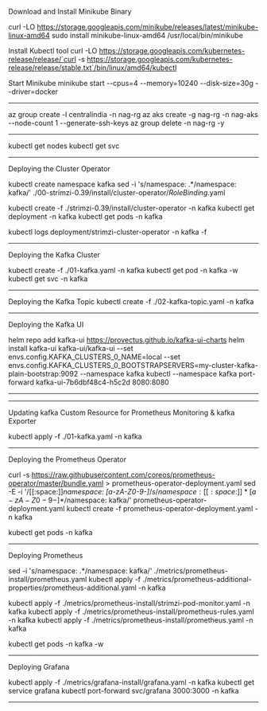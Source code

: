 

Download and Install Minikube Binary

curl -LO https://storage.googleapis.com/minikube/releases/latest/minikube-linux-amd64
sudo install minikube-linux-amd64 /usr/local/bin/minikube

Install Kubectl tool
curl -LO https://storage.googleapis.com/kubernetes-release/release/`curl -s https://storage.googleapis.com/kubernetes-release/release/stable.txt`/bin/linux/amd64/kubectl

Start Minikube
minikube start --cpus=4 --memory=10240 --disk-size=30g --driver=docker

--------------------------------------------------------------------------------

az group create -l centralindia -n nag-rg
az aks create -g nag-rg -n nag-aks --node-count 1 --generate-ssh-keys
az group delete -n nag-rg -y

--------------------------------------------------------------------------------

kubectl get nodes
kubectl get svc

--------------------------------------------------------------------------------

Deploying the Cluster Operator

kubectl create namespace kafka
sed -i 's/namespace: .*/namespace: kafka/' ./00-strimzi-0.39/install/cluster-operator/*RoleBinding*.yaml

kubectl create -f ./strimzi-0.39/install/cluster-operator -n kafka
kubectl get deployment -n kafka
kubectl get pods -n kafka

kubectl logs deployment/strimzi-cluster-operator -n kafka -f

--------------------------------------------------------------------------------


Deploying the Kafka Cluster

kubectl create -f ./01-kafka.yaml -n kafka
kubectl get pod -n kafka -w
kubectl get svc -n kafka

--------------------------------------------------------------------------------

Deploying the Kafka Topic
kubectl create -f ./02-kafka-topic.yaml -n kafka


--------------------------------------------------------------------------------

Deploying the Kafka UI

helm repo add kafka-ui https://provectus.github.io/kafka-ui-charts
helm install kafka-ui kafka-ui/kafka-ui --set envs.config.KAFKA_CLUSTERS_0_NAME=local --set envs.config.KAFKA_CLUSTERS_0_BOOTSTRAPSERVERS=my-cluster-kafka-plain-bootstrap:9092 --namespace kafka
kubectl --namespace kafka port-forward kafka-ui-7b6dbf48c4-h5c2d 8080:8080

--------------------------------------------------------------------------------

--------------------------------------------------------------------------------

Updating kafka Custom Resource for Prometheus Monitoring & kafka Exporter

kubectl apply -f ./01-kafka.yaml -n kafka

--------------------------------------------------------------------------------

Deploying the Prometheus Operator


curl -s https://raw.githubusercontent.com/coreos/prometheus-operator/master/bundle.yaml > prometheus-operator-deployment.yaml
sed -E -i '/[[:space:]]*namespace: [a-zA-Z0-9-]*$/s/namespace:[[:space:]]*[a-zA-Z0-9-]*$/namespace: kafka/' prometheus-operator-deployment.yaml
kubectl create -f prometheus-operator-deployment.yaml -n kafka

kubectl get pods -n kafka

--------------------------------------------------------------------------------

Deploying Prometheus

sed -i 's/namespace: .*/namespace: kafka/' ./metrics/prometheus-install/prometheus.yaml
kubectl apply -f ./metrics/prometheus-additional-properties/prometheus-additional.yaml -n kafka

kubectl apply -f ./metrics/prometheus-install/strimzi-pod-monitor.yaml -n kafka
kubectl apply -f ./metrics/prometheus-install/prometheus-rules.yaml -n kafka
kubectl apply -f ./metrics/prometheus-install/prometheus.yaml -n kafka

kubectl get pods -n kafka -w

--------------------------------------------------------------------------------

Deploying Grafana

kubectl apply -f ./metrics/grafana-install/grafana.yaml -n kafka
kubectl get service grafana
kubectl port-forward svc/grafana 3000:3000 -n kafka

--------------------------------------------------------------------------------




